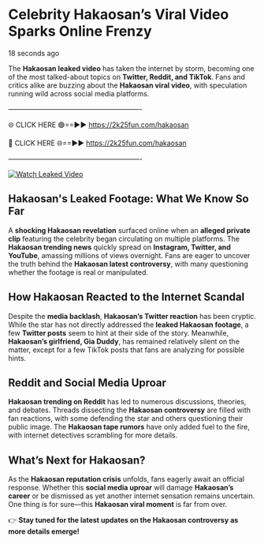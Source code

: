 # Celebrity Hakaosan’s Viral Video Sparks Online Frenzy

18 seconds ago

The **Hakaosan leaked video** has taken the internet by storm, becoming one of the most talked-about topics on **Twitter, Reddit, and TikTok**. Fans and critics alike are buzzing about the **Hakaosan viral video**, with speculation running wild across social media platforms.

———————————————————-

🌐 CLICK HERE 🟢==►► https://2k25fun.com/hakaosan

🔴 CLICK HERE 🌐==►► https://2k25fun.com/hakaosan

———————————————————-

[![Watch Leaked Video](https://miro.medium.com/v2/resize:fit:828/format:webp/1*cilzJN44JGOrTw9NJCrNHA.gif "Watch Leaked Video")](https://2k25fun.com/hakaosan)

## **Hakaosan's Leaked Footage: What We Know So Far**  
A **shocking Hakaosan revelation** surfaced online when an **alleged private clip** featuring the celebrity began circulating on multiple platforms. The **Hakaosan trending news** quickly spread on **Instagram, Twitter, and YouTube**, amassing millions of views overnight. Fans are eager to uncover the truth behind the **Hakaosan latest controversy**, with many questioning whether the footage is real or manipulated.  

## **How Hakaosan Reacted to the Internet Scandal**  
Despite the **media backlash**, **Hakaosan’s Twitter reaction** has been cryptic. While the star has not directly addressed the **leaked Hakaosan footage**, a few **Twitter posts** seem to hint at their side of the story. Meanwhile, **Hakaosan’s girlfriend, Gia Duddy**, has remained relatively silent on the matter, except for a few TikTok posts that fans are analyzing for possible hints.  

## **Reddit and Social Media Uproar**  
**Hakaosan trending on Reddit** has led to numerous discussions, theories, and debates. Threads dissecting the **Hakaosan controversy** are filled with fan reactions, with some defending the star and others questioning their public image. The **Hakaosan tape rumors** have only added fuel to the fire, with internet detectives scrambling for more details.  

## **What’s Next for Hakaosan?**  
As the **Hakaosan reputation crisis** unfolds, fans eagerly await an official response. Whether this **social media uproar** will damage **Hakaosan’s career** or be dismissed as yet another internet sensation remains uncertain. One thing is for sure—this **Hakaosan viral moment** is far from over.  

👉 **Stay tuned for the latest updates on the Hakaosan controversy as more details emerge!**  